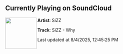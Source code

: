 ## Currently Playing on SoundCloud

[<img align="left" width="100" src="https://i1.sndcdn.com/artworks-FRQ6FlKgAi0FWPEI-2Iwnbg-t500x500.png">](https://soundcloud.com/festivaltrap/sizz-why)

**Artist**: SiZZ 

**Track**: SiZZ - Why

Last updated at 8/4/2025, 12:45:25 PM

